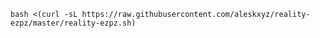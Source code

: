 ` bash <(curl -sL https://raw.githubusercontent.com/aleskxyz/reality-ezpz/master/reality-ezpz.sh) `
